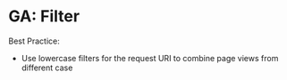 # GA: Filter


Best Practice:
* Use lowercase filters for the request URI to combine page views from different case
